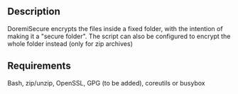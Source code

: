 ## Description
DoremiSecure encrypts the files inside a fixed folder, with the intention of making it a "secure folder". The script can also be configured to encrypt the whole folder instead (only for zip archives)

## Requirements
Bash, zip/unzip, OpenSSL, GPG (to be added), coreutils or busybox
